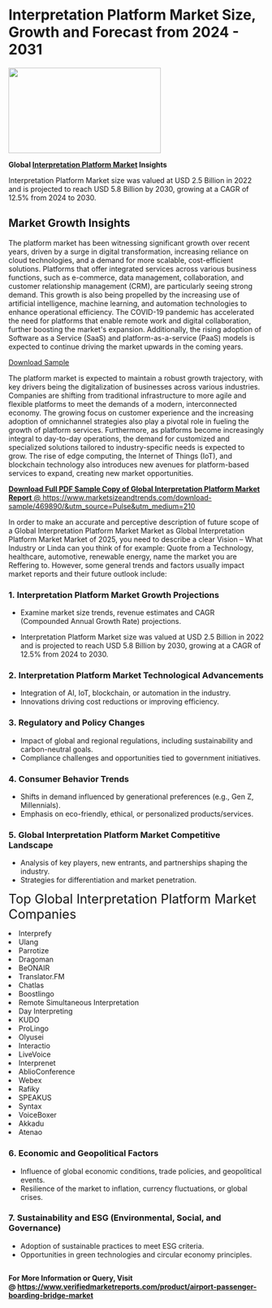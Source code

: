 <H1>Interpretation Platform Market Size, Growth and Forecast from 2024 - 2031</H1><img class="aligncenter size-medium wp-image-584254" src="https://thirdeyenews.in/wp-content/uploads/2024/09/Global-Market-Research-300x168.jpeg" alt="" width="300" height="168" /><p><strong>Global&nbsp;<a href="https://www.marketsizeandtrends.com/download-sample/469890/&amp;utm_source=Pulse&amp;utm_medium=210">Interpretation Platform Market</a> Insights</strong></p><p>Interpretation Platform Market size was valued at USD 2.5 Billion in 2022 and is projected to reach USD 5.8 Billion by 2030, growing at a CAGR of 12.5% from 2024 to 2030.</p><p><h2>Market Growth Insights</h2> <p>The platform market has been witnessing significant growth over recent years, driven by a surge in digital transformation, increasing reliance on cloud technologies, and a demand for more scalable, cost-efficient solutions. Platforms that offer integrated services across various business functions, such as e-commerce, data management, collaboration, and customer relationship management (CRM), are particularly seeing strong demand. This growth is also being propelled by the increasing use of artificial intelligence, machine learning, and automation technologies to enhance operational efficiency. The COVID-19 pandemic has accelerated the need for platforms that enable remote work and digital collaboration, further boosting the market's expansion. Additionally, the rising adoption of Software as a Service (SaaS) and platform-as-a-service (PaaS) models is expected to continue driving the market upwards in the coming years. </p> <p><a href="#">Download Sample</a></p> <p>The platform market is expected to maintain a robust growth trajectory, with key drivers being the digitalization of businesses across various industries. Companies are shifting from traditional infrastructure to more agile and flexible platforms to meet the demands of a modern, interconnected economy. The growing focus on customer experience and the increasing adoption of omnichannel strategies also play a pivotal role in fueling the growth of platform services. Furthermore, as platforms become increasingly integral to day-to-day operations, the demand for customized and specialized solutions tailored to industry-specific needs is expected to grow. The rise of edge computing, the Internet of Things (IoT), and blockchain technology also introduces new avenues for platform-based services to expand, creating new market opportunities. </p> <p><a href="#"></p><p><span class=""><strong>Download Full PDF Sample Copy of Global Interpretation Platform Market Report</strong> @ <a href="https://www.marketsizeandtrends.com/download-sample/469890/&amp;utm_source=Pulse&amp;utm_medium=210" target="_blank">https://www.marketsizeandtrends.com/download-sample/469890/&amp;utm_source=Pulse&amp;utm_medium=210</a></span></p><p>In order to make an accurate and perceptive description of future scope of a Global&nbsp;Interpretation Platform Market Market as Global&nbsp;Interpretation Platform Market Market of 2025, you need to describe a clear Vision &ndash; What Industry or Linda can you think of for example: Quote from a Technology, healthcare, automotive, renewable energy, name the market you are Reffering to. However, some general trends and factors usually impact market reports and their future outlook include:</p><h3>1.&nbsp;<strong>Interpretation Platform Market Growth Projections</strong></h3><ul><li>Examine market size trends, revenue estimates and CAGR (Compounded Annual Growth Rate) projections.</li><li><p>Interpretation Platform Market size was valued at USD 2.5 Billion in 2022 and is projected to reach USD 5.8 Billion by 2030, growing at a CAGR of 12.5% from 2024 to 2030.</p></li></ul><h3>2.&nbsp;<strong>Interpretation Platform Market Technological Advancements</strong></h3><ul><li>Integration of AI, IoT, blockchain, or automation in the industry.</li><li>Innovations driving cost reductions or improving efficiency.</li></ul><h3>3.&nbsp;<strong>Regulatory and Policy Changes</strong></h3><ul><li>Impact of global and regional regulations, including sustainability and carbon-neutral goals.</li><li>Compliance challenges and opportunities tied to government initiatives.</li></ul><h3>4.&nbsp;<strong>Consumer Behavior Trends</strong></h3><ul><li>Shifts in demand influenced by generational preferences (e.g., Gen Z, Millennials).</li><li>Emphasis on eco-friendly, ethical, or personalized products/services.</li></ul><h3>5.&nbsp;<strong>Global Interpretation Platform Market Competitive Landscape</strong></h3><ul><li>Analysis of key players, new entrants, and partnerships shaping the industry.</li><li>Strategies for differentiation and market penetration.</li></ul><p data-pm-slice="1 1 []"><span style="color: inherit; font-family: inherit; font-size: 25px;">Top Global Interpretation Platform Market Companies</span></p><div class="" data-test-id=""><p><li>Interprefy</li><li> Ulang</li><li> Parrotize</li><li> Dragoman</li><li> BeONAIR</li><li> Translator.FM</li><li> Chatlas</li><li> Boostlingo</li><li> Remote Simultaneous Interpretation</li><li> Day Interpreting</li><li> KUDO</li><li> ProLingo</li><li> Olyusei</li><li> Interactio</li><li> LiveVoice</li><li> Interprenet</li><li> AblioConference</li><li> Webex</li><li> Rafiky</li><li> SPEAKUS</li><li> Syntax</li><li> VoiceBoxer</li><li> Akkadu</li><li> Atenao</li></p></div><h3>6.&nbsp;<strong>Economic and Geopolitical Factors</strong></h3><ul><li>Influence of global economic conditions, trade policies, and geopolitical events.</li><li>Resilience of the market to inflation, currency fluctuations, or global crises.</li></ul><h3>7.&nbsp;<strong>Sustainability and ESG (Environmental, Social, and Governance)</strong></h3><ul><li>Adoption of sustainable practices to meet ESG criteria.</li><li>Opportunities in green technologies and circular economy principles.</li></ul><h2><strong style="font-size: 14px;">For More Information or Query, Visit @&nbsp;</strong><a style="background-color: #ffffff; font-size: 14px;" href="https://www.marketsizeandtrends.com/report/interpretation-platform-market/" target="_blank">https://www.verifiedmarketreports.com/product/airport-passenger-boarding-bridge-market</a></h2>
